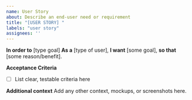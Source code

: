 ```yaml
---
name: User Story
about: Describe an end-user need or requirement
title: "[USER STORY] "
labels: "user story"
assignees: ''
---
```


**In order to** [type goal]
**As a** [type of user],
**I want** [some goal], 
**so that** [some reason/benefit].

**Acceptance Criteria**
- [ ] List clear, testable criteria here

**Additional context**
Add any other context, mockups, or screenshots here.
